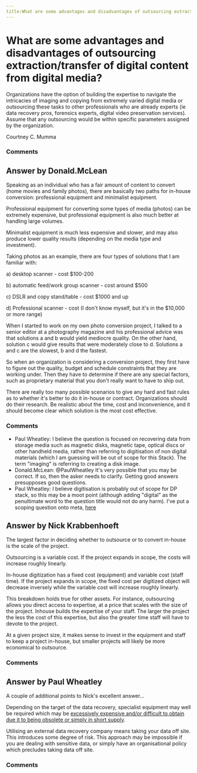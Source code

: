 ```yaml
---
title:What are some advantages and disadvantages of outsourcing extraction/transfer of digital content from digital media?
---
```

What are some advantages and disadvantages of outsourcing extraction/transfer of digital content from digital media?
=====================
Organizations have the option of building the expertise to navigate the
intricacies of imaging and copying from extremely varied digital media
or outsourcing these tasks to other professionals who are already
experts (ie data recovery pros, forensics experts, digital video
preservation services). Assume that any outsourcing would be within
specific parameters assigned by the organization.

Courtney C. Mumma

### Comments ###


Answer by Donald.McLean
----------------
Speaking as an individual who has a fair amount of content to convert
(home movies and family photos), there are basically two paths for
in-house conversion: professional equipment and minimalist equipment.

Professional equipment for converting some types of media (photos) can
be extremely expensive, but professional equipment is also much better
at handling large volumes.

Minimalist equipment is much less expensive and slower, and may also
produce lower quality results (depending on the media type and
investment).

Taking photos as an example, there are four types of solutions that I am
familiar with:

​a) desktop scanner - cost \$100-200

​b) automatic feed/work group scanner - cost around \$500

​c) DSLR and copy stand/table - cost \$1000 and up

​d) Professional scanner - cost (I don't know myself, but it's in the
\$10,000 or more range)

When I started to work on my own photo conversion project, I talked to a
senior editor at a photography magazine and his professional advice was
that solutions a and b would yield mediocre quality. On the other hand,
solution c would give results that were moderately close to d. Solutions
a and c are the slowest, b and d the fastest.

So when an organization is considering a conversion project, they first
have to figure out the quality, budget and schedule constraints that
they are working under. Then they have to determine if there are any
special factors, such as proprietary material that you don't really want
to have to ship out.

There are really too many possible scenarios to give any hard and fast
rules as to whether it's better to do it in-house or contract.
Organizations should do their research. Be realistic about the time,
cost and inconvenience, and it should become clear which solution is the
most cost effective.

### Comments ###
* Paul Wheatley: I believe the question is focused on recovering data from storage media
such as magnetic disks, magnetic tape, optical discs or other handheld
media, rather than referring to digitisation of non digital materials
(which I am guessing will be out of scope for this Stack). The term
"imaging" is referring to creating a disk image.
* Donald.McLean: @PaulWheatley It's very possible that you may be correct. If so, then
the asker needs to clarify. Getting good answers presupposes good
questions.
* Paul Wheatley: I believe digitisation is probably out of scope for DP stack, so this
may be a moot point (although adding "digital" as the penultimate word
to the question title would not do any harm). I've put a scoping
question onto meta,
[here](http://meta.digitalpreservation.stackexchange.com/questions/3/is-digitisation-on-topic)

Answer by Nick Krabbenhoeft
----------------
The largest factor in deciding whether to outsource or to convert
in-house is the scale of the project.

Outsourcing is a variable cost. If the project expands in scope, the
costs will increase roughly linearly.

In-house digitization has a fixed cost (equipment) and variable cost
(staff time). If the project expands in scope, the fixed cost per
digitized object will decrease inversely while the variable cost will
increase roughly linearly.

This breakdown holds true for other assets. For instance, outsourcing
allows you direct access to expertise, at a price that scales with the
size of the project. Inhouse builds the expertise of your staff. The
larger the project the less the cost of this expertise, but also the
greater time staff will have to devote to the project.

At a given project size, it makes sense to invest in the equipment and
staff to keep a project in-house, but smaller projects will likely be
more economical to outsource.

### Comments ###

Answer by Paul Wheatley
----------------
A couple of additional points to Nick's excellent answer...

Depending on the target of the data recovery, specialist equipment may
well be required which may be [excessively expensive and/or difficult to
obtain due it to being obsolete or simply in short
supply](http://libraries.stackexchange.com/questions/1261/is-there-a-hardware-controller-option-for-acquiring-data-images-off-floppy-disks).

Utilising an external data recovery company means taking your data off
site. This introduces some degree of risk. This approach may be
impossible if you are dealing with sensitive data, or simply have an
organisational policy which precludes taking data off site.

### Comments ###

